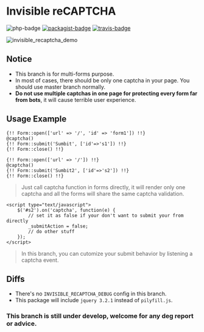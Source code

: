 Invisible reCAPTCHA
==========
![php-badge](https://img.shields.io/badge/php-%3E%3D%205.6-8892BF.svg)
[![packagist-badge](https://img.shields.io/packagist/v/albertcht/invisible-recaptcha.svg)](https://packagist.org/packages/albertcht/invisible-recaptcha)
[![travis-badge](https://api.travis-ci.org/albertcht/invisible-recaptcha.svg?branch=master)](https://travis-ci.org/albertcht/invisible-recaptcha)

![invisible_recaptcha_demo](http://i.imgur.com/1dZ9XKn.png)

## Notice
* This branch is for multi-forms purpose.
* In most of cases, there should be only one captcha in your page. You should use master branch normally.
* **Do not use multiple captchas in one page for protecting every form far from bots**, it will cause terrible user experience.

## Usage Example
```
{!! Form::open(['url' => '/', 'id' => 'form1']) !!}
@captcha()
{!! Form::submit('Sumbit', ['id'=>'s1']) !!}
{!! Form::close() !!}

{!! Form::open(['url' => '/']) !!}
@captcha()
{!! Form::submit('Sumbit2', ['id'=>'s2']) !!}
{!! Form::close() !!}
```
> Just call captcha function in forms directly, it will render only one captcha and all the forms will share the same captcha validation.

```
<script type="text/javascript">
    $('#s2').on('captcha', function(e) {
        // set it as false if your don't want to submit your from directly
        _submitAction = false;
        // do other stuff
    });
</script>
```
> In this branch, you can cutomize your submit behavior by listening a captcha event.

## Diffs
* There's no `INVISIBLE_RECAPTCHA_DEBUG` config in this branch.
* This package will include `jquery 3.2.1` instead of `pilyfill.js`.

### This branch is still under develop, welcome for any deg report or advice.
